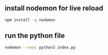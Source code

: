 ## install nodemon for live reload

```bash
npm install -g nodemon
```

## run the python file

```bash
nodemon --exec python3 index.py
```
